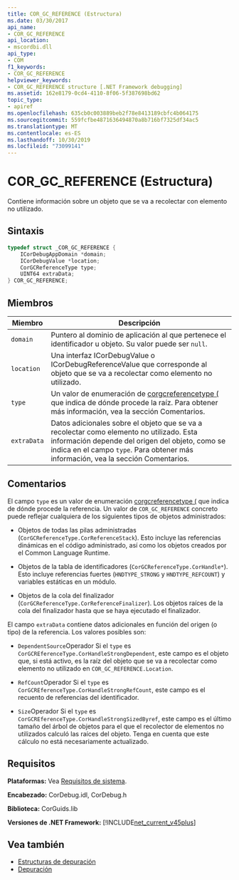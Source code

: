 ```yaml
---
title: COR_GC_REFERENCE (Estructura)
ms.date: 03/30/2017
api_name:
- COR_GC_REFERENCE
api_location:
- mscordbi.dll
api_type:
- COM
f1_keywords:
- COR_GC_REFERENCE
helpviewer_keywords:
- COR_GC_REFERENCE structure [.NET Framework debugging]
ms.assetid: 162e8179-0cd4-4110-8f06-5f387698bd62
topic_type:
- apiref
ms.openlocfilehash: 635cb0c003889beb2f78e8413189cbfc4b064175
ms.sourcegitcommit: 559fcfbe4871636494870a8b716bf7325df34ac5
ms.translationtype: MT
ms.contentlocale: es-ES
ms.lasthandoff: 10/30/2019
ms.locfileid: "73099141"
---
```

# <a name="cor_gc_reference-structure"></a>COR_GC_REFERENCE (Estructura)
Contiene información sobre un objeto que se va a recolectar con elemento no utilizado.  
  
## <a name="syntax"></a>Sintaxis  
  
```cpp  
typedef struct _COR_GC_REFERENCE {  
    ICorDebugAppDomain *domain;   
    ICorDebugValue *location;  
    CorGCReferenceType type;  
    UINT64 extraData;  
} COR_GC_REFERENCE;  
```  
  
## <a name="members"></a>Miembros  
  
|Miembro|Descripción|  
|------------|-----------------|  
|`domain`|Puntero al dominio de aplicación al que pertenece el identificador u objeto. Su valor puede ser `null`.|  
|`location`|Una interfaz ICorDebugValue o ICorDebugReferenceValue que corresponde al objeto que se va a recolectar como elemento no utilizado.|  
|`type`|Un valor de enumeración de [corgcreferencetype (](corgcreferencetype-enumeration.md) que indica de dónde procede la raíz. Para obtener más información, vea la sección Comentarios.|  
|`extraData`|Datos adicionales sobre el objeto que se va a recolectar como elemento no utilizado. Esta información depende del origen del objeto, como se indica en el campo `type`. Para obtener más información, vea la sección Comentarios.|  
  
## <a name="remarks"></a>Comentarios  
 El campo `type` es un valor de enumeración [corgcreferencetype (](corgcreferencetype-enumeration.md) que indica de dónde procede la referencia. Un valor de `COR_GC_REFERENCE` concreto puede reflejar cualquiera de los siguientes tipos de objetos administrados:  
  
- Objetos de todas las pilas administradas (`CorGCReferenceType.CorReferenceStack`). Esto incluye las referencias dinámicas en el código administrado, así como los objetos creados por el Common Language Runtime.  
  
- Objetos de la tabla de identificadores (`CorGCReferenceType.CorHandle*`). Esto incluye referencias fuertes (`HNDTYPE_STRONG` y `HNDTYPE_REFCOUNT`) y variables estáticas en un módulo.  
  
- Objetos de la cola del finalizador (`CorGCReferenceType.CorReferenceFinalizer`). Los objetos raíces de la cola del finalizador hasta que se haya ejecutado el finalizador.  
  
 El campo `extraData` contiene datos adicionales en función del origen (o tipo) de la referencia. Los valores posibles son:  
  
- `DependentSource`Operador Si el `type` es `CorGCREferenceType.CorHandleStrongDependent`, este campo es el objeto que, si está activo, es la raíz del objeto que se va a recolectar como elemento no utilizado en `COR_GC_REFERENCE.Location`.  
  
- `RefCount`Operador Si el `type` es `CorGCREferenceType.CorHandleStrongRefCount`, este campo es el recuento de referencias del identificador.  
  
- `Size`Operador Si el `type` es `CorGCREferenceType.CorHandleStrongSizedByref`, este campo es el último tamaño del árbol de objetos para el que el recolector de elementos no utilizados calculó las raíces del objeto. Tenga en cuenta que este cálculo no está necesariamente actualizado.  
  
## <a name="requirements"></a>Requisitos  
 **Plataformas:** Vea [Requisitos de sistema](../../get-started/system-requirements.md).  
  
 **Encabezado:** CorDebug.idl, CorDebug.h  
  
 **Biblioteca:** CorGuids.lib  
  
 **Versiones de .NET Framework:** [!INCLUDE[net_current_v45plus](../../../../includes/net-current-v45plus-md.md)]  
  
## <a name="see-also"></a>Vea también

- [Estructuras de depuración](debugging-structures.md)
- [Depuración](index.md)
